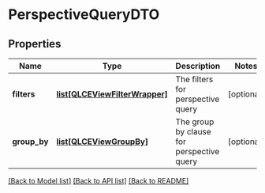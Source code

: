 # PerspectiveQueryDTO

## Properties
Name | Type | Description | Notes
------------ | ------------- | ------------- | -------------
**filters** | [**list[QLCEViewFilterWrapper]**](QLCEViewFilterWrapper.md) | The filters for perspective query | [optional] 
**group_by** | [**list[QLCEViewGroupBy]**](QLCEViewGroupBy.md) | The group by clause for perspective query | [optional] 

[[Back to Model list]](../README.md#documentation-for-models) [[Back to API list]](../README.md#documentation-for-api-endpoints) [[Back to README]](../README.md)

